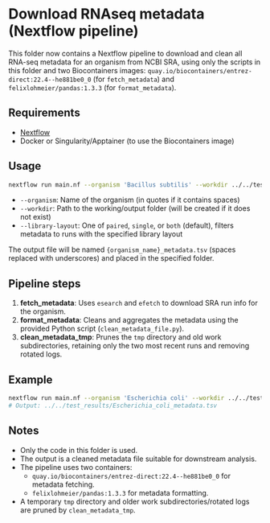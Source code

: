 # Download RNAseq metadata (Nextflow pipeline)

This folder now contains a Nextflow pipeline to download and clean all RNA-seq metadata for an organism from NCBI SRA, using only the scripts in this folder and two Biocontainers images: `quay.io/biocontainers/entrez-direct:22.4--he881be0_0` (for `fetch_metadata`) and `felixlohmeier/pandas:1.3.3` (for `format_metadata`).

## Requirements
- [Nextflow](https://www.nextflow.io/)
- Docker or Singularity/Apptainer (to use the Biocontainers image)

## Usage

```bash
nextflow run main.nf --organism 'Bacillus subtilis' --workdir ../../test_results
```

- `--organism`: Name of the organism (in quotes if it contains spaces)
- `--workdir`: Path to the working/output folder (will be created if it does not exist)
- `--library-layout`: One of `paired`, `single`, or `both` (default), filters metadata to runs with the specified library layout

The output file will be named `{organism_name}_metadata.tsv` (spaces replaced with underscores) and placed in the specified folder.

## Pipeline steps
1. **fetch_metadata**: Uses `esearch` and `efetch` to download SRA run info for the organism.
2. **format_metadata**: Cleans and aggregates the metadata using the provided Python script (`clean_metadata_file.py`).
3. **clean_metadata_tmp**: Prunes the `tmp` directory and old work subdirectories, retaining only the two most recent runs and removing rotated logs.

## Example

```bash
nextflow run main.nf --organism 'Escherichia coli' --workdir ../../test_results
# Output: ../../test_results/Escherichia_coli_metadata.tsv
```

## Notes
- Only the code in this folder is used.
- The output is a cleaned metadata file suitable for downstream analysis.
- The pipeline uses two containers:
  - `quay.io/biocontainers/entrez-direct:22.4--he881be0_0` for metadata fetching.
  - `felixlohmeier/pandas:1.3.3` for metadata formatting.
- A temporary `tmp` directory and older work subdirectories/rotated logs are pruned by `clean_metadata_tmp`.
